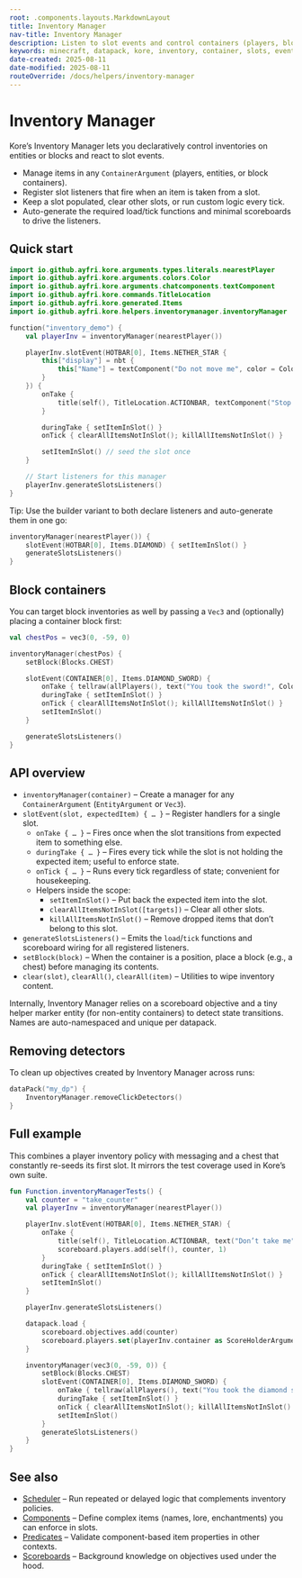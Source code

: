 ```yaml
---
root: .components.layouts.MarkdownLayout
title: Inventory Manager
nav-title: Inventory Manager
description: Listen to slot events and control containers (players, blocks) with Kore's Inventory Manager.
keywords: minecraft, datapack, kore, inventory, container, slots, events, gui
date-created: 2025-08-11
date-modified: 2025-08-11
routeOverride: /docs/helpers/inventory-manager
---
```


# Inventory Manager

Kore’s Inventory Manager lets you declaratively control inventories on entities or blocks and react to slot events.

- Manage items in any `ContainerArgument` (players, entities, or block containers).
- Register slot listeners that fire when an item is taken from a slot.
- Keep a slot populated, clear other slots, or run custom logic every tick.
- Auto-generate the required load/tick functions and minimal scoreboards to drive the listeners.

## Quick start

```kotlin
import io.github.ayfri.kore.arguments.types.literals.nearestPlayer
import io.github.ayfri.kore.arguments.colors.Color
import io.github.ayfri.kore.arguments.chatcomponents.textComponent
import io.github.ayfri.kore.commands.TitleLocation
import io.github.ayfri.kore.generated.Items
import io.github.ayfri.kore.helpers.inventorymanager.inventoryManager

function("inventory_demo") {
    val playerInv = inventoryManager(nearestPlayer())

    playerInv.slotEvent(HOTBAR[0], Items.NETHER_STAR {
        this["display"] = nbt {
            this["Name"] = textComponent("Do not move me", color = Color.RED).toJsonString()
        }
    }) {
        onTake {
            title(self(), TitleLocation.ACTIONBAR, textComponent("Stop taking me!", color = Color.RED))
        }

        duringTake { setItemInSlot() }
        onTick { clearAllItemsNotInSlot(); killAllItemsNotInSlot() }

        setItemInSlot() // seed the slot once
    }

    // Start listeners for this manager
    playerInv.generateSlotsListeners()
}
```

Tip: Use the builder variant to both declare listeners and auto-generate them in one go:

```kotlin
inventoryManager(nearestPlayer()) {
    slotEvent(HOTBAR[0], Items.DIAMOND) { setItemInSlot() }
    generateSlotsListeners()
}
```

## Block containers

You can target block inventories as well by passing a `Vec3` and (optionally) placing a container block first:

```kotlin
val chestPos = vec3(0, -59, 0)

inventoryManager(chestPos) {
    setBlock(Blocks.CHEST)

    slotEvent(CONTAINER[0], Items.DIAMOND_SWORD) {
        onTake { tellraw(allPlayers(), text("You took the sword!", Color.RED)) }
        duringTake { setItemInSlot() }
        onTick { clearAllItemsNotInSlot(); killAllItemsNotInSlot() }
        setItemInSlot()
    }

    generateSlotsListeners()
}
```

## API overview

- `inventoryManager(container)` – Create a manager for any `ContainerArgument` (`EntityArgument` or `Vec3`).
- `slotEvent(slot, expectedItem) { … }` – Register handlers for a single slot.
  - `onTake { … }` – Fires once when the slot transitions from expected item to something else.
  - `duringTake { … }` – Fires every tick while the slot is not holding the expected item; useful to enforce state.
  - `onTick { … }` – Runs every tick regardless of state; convenient for housekeeping.
  - Helpers inside the scope:
    - `setItemInSlot()` – Put back the expected item into the slot.
    - `clearAllItemsNotInSlot([targets])` – Clear all other slots.
    - `killAllItemsNotInSlot()` – Remove dropped items that don’t belong to this slot.
- `generateSlotsListeners()` – Emits the `load`/`tick` functions and scoreboard wiring for all registered listeners.
- `setBlock(block)` – When the container is a position, place a block (e.g., a chest) before managing its contents.
- `clear(slot)`, `clearAll()`, `clearAll(item)` – Utilities to wipe inventory content.

Internally, Inventory Manager relies on a scoreboard objective and a tiny helper marker entity (for non-entity containers) to detect state transitions. Names are auto-namespaced and unique per datapack.

## Removing detectors

To clean up objectives created by Inventory Manager across runs:

```kotlin
dataPack("my_dp") {
    InventoryManager.removeClickDetectors()
}
```

## Full example

This combines a player inventory policy with messaging and a chest that constantly re-seeds its first slot. It mirrors the test coverage used in Kore’s own suite.

```kotlin
fun Function.inventoryManagerTests() {
    val counter = "take_counter"
    val playerInv = inventoryManager(nearestPlayer())

    playerInv.slotEvent(HOTBAR[0], Items.NETHER_STAR) {
        onTake {
            title(self(), TitleLocation.ACTIONBAR, text("Don’t take me", Color.RED))
            scoreboard.players.add(self(), counter, 1)
        }
        duringTake { setItemInSlot() }
        onTick { clearAllItemsNotInSlot(); killAllItemsNotInSlot() }
        setItemInSlot()
    }

    playerInv.generateSlotsListeners()

    datapack.load {
        scoreboard.objectives.add(counter)
        scoreboard.players.set(playerInv.container as ScoreHolderArgument, counter, 0)
    }

    inventoryManager(vec3(0, -59, 0)) {
        setBlock(Blocks.CHEST)
        slotEvent(CONTAINER[0], Items.DIAMOND_SWORD) {
            onTake { tellraw(allPlayers(), text("You took the diamond sword from the chest", Color.RED)) }
            duringTake { setItemInSlot() }
            onTick { clearAllItemsNotInSlot(); killAllItemsNotInSlot() }
            setItemInSlot()
        }
        generateSlotsListeners()
    }
}
```

## See also

- [Scheduler](./scheduler) – Run repeated or delayed logic that complements inventory policies.
- [Components](../components) – Define complex items (names, lore, enchantments) you can enforce in slots.
- [Predicates](../predicates) – Validate component-based item properties in other contexts.
- [Scoreboards](../scoreboards) – Background knowledge on objectives used under the hood.
